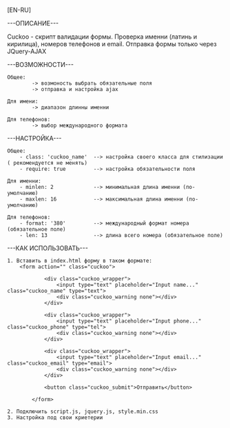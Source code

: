 [EN-RU]

---ОПИСАНИЕ---

Cuckoo - скрипт валидации формы. Проверка именни (латинь и кирилица), номеров телефонов и email. Отправка формы только через JQuery-AJAX

---ВОЗМОЖНОСТИ---

    Общее:
            -> возмоность выбрать обязательные поля
            -> отправка и настройка ajax 

    Для имени:
            -> диапазон длинны именни

    Для телефонов:
            -> выбор международного формата
    

---НАСТРОЙКА---

    Общее: 
        - сlass: 'cuckoo_name'  --> настройка своего класса для стилизации ( рекомендуется не менять)
        - require: true         --> настройка обязательности поля

    Для именни:
        - minlen: 2             --> минимальная длина именни (по-умолчанию)
        - maxlen: 16            --> максимальная длина именни (по-умолчанию)

    Для телефонов:
        - format: '380'         --> международный формат номера (обязательное поле)
        - len: 13               --> длина всего номера (обязательное поле)
            
---КАК ИСПОЛЬЗОВАТЬ---

    1. Вставить в index.html форму в таком формате:
        <form action="" class="cuckoo">

                <div class="cuckoo_wrapper">
                    <input type="text" placeholder="Input name..." class="cuckoo_name" type="text"> 
                    <div class="cuckoo_warning none"></div>
                </div>

                <div class="cuckoo_wrapper">
                    <input type="text" placeholder="Input phone..." class="cuckoo_phone" type="tel">
                    <div class="cuckoo_warning none"></div>
                </div>

                <div class="cuckoo_wrapper">
                    <input type="text" placeholder="Input email..." class="cuckoo_email" type="email">
                    <div class="cuckoo_warning none"></div>
                </div>

                <button class="cuckoo_submit">Отправить</button>
            
            </form>

    2. Подключить script.js, jquery.js, style.min.css 
    3. Настройка под свои криетерии


